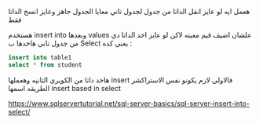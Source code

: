 هعمل ايه لو عايز انقل الداتا من جدول لجدول تاني 
معايا الجدول جاهز وعايز انسخ الداتا فقط 

هستخدم insert into وبعدها values علشان اضيف قيم معينه 
لاكن لو عايز اخد الداتا دي من جدول تاني هاخدها ب Select
يعني كده :
```sql
insert into table1 
select * from student
```
هاخد داتا من الكويري التانيه وهعملها insert فالاولي
لازم يكونو نفس الاستراكشر
الطريقه اسمها insert based in select 

https://www.sqlservertutorial.net/sql-server-basics/sql-server-insert-into-select/

